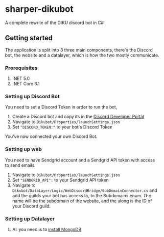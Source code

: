 # sharper-dikubot
A complete rewrite of the DIKU discord bot in C#

## Getting started
The application is split into 3 three main components, there's the Discord bot, the website and a datalayer, which is how the two mostly communicate.

### Prerequisites
1. .NET 5.0
2. .NET Core 3.1

### Setting up Discord Bot
You need to set a Discord Token in order to run the bot,
1. Create a Discord bot and copy its in the [Discord Developer Portal](https://discord.com/developers/applications)
2. Navigate to `Dikubot/Properties/launchSettings.json`
3. Set `"DISCORD_TOKEN:"` to your bot's Discord Token

You've now connected your own Discord Bot.

### Setting up web
You need to have Sendgrid account and a Sendgrid API token with access to send emails.
1. Navigate to `Dikubot/Properties/launchSettings.json`
2. Set `"SENDGRID_API":` to your Sendgrid API token
3. Navigate to `Dikubot/DataLayer/Logic/WebDiscordBridge/SubDomainConnector.cs` and add the guilds your bot has access to, to the Subdomains enum. The name will be the subdomain of the website, and the ulong is the ID of your Discord guild.


### Setting up Datalayer
1. All you need is to [install MongoDB](https://www.mongodb.com/try/download/community)



